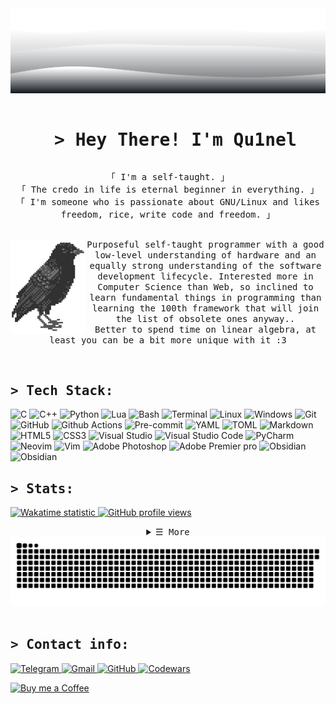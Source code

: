 <img src="assert/svg/waves-white.svg" />

<div id="user-content-toc" align="center">
  <ul>
    <summary>
    <h1 style="display: inline-block;">
    <samp>&gt; Hey There! I'm Qu1nel</samp>
    </h1>
    </summary>
  </ul>
  <samp>
    「 I'm a self-taught. 」<br />
    「 The credo in life is eternal beginner in everything. 」<br />
    「 I'm someone who is passionate about GNU/Linux and likes freedom, rice, write code and freedom. 」<br />
    <h2></h2>
  </samp>
</div>

<img align="left" src="assert/img/crow.png" alt="crow" />

<p align="center">
  <samp>
    Purposeful self-taught programmer with a good low-level understanding of hardware and an equally strong understanding of the software development lifecycle.
    Interested more in Computer Science than Web, so inclined to learn fundamental things in programming than learning the 100th framework that will join the list of obsolete ones anyway..
  </samp>
  <br />
  <samp>
    Better to spend time on linear algebra, at least you can be a bit more unique with it :3
  </samp>
</p>

<br />

<h2><samp>&gt; Tech Stack:</samp></h2>
<p>
  <img alt="C" src="https://img.shields.io/badge/-language%20C-45b8d8?style=flat-square&logo=c&logoColor=black&color=white" />
  <img alt="C++" src="https://img.shields.io/badge/-C++-8DD6F9?style=flat-square&logo=cplusplus&logoColor=black&color=white" /> 
  <img alt="Python" src="https://img.shields.io/badge/-Python-46a2f1?style=flat-square&logo=Python&logoColor=black&color=white" />
  <img alt="Lua" src="https://img.shields.io/badge/-Lua-46a2f1?style=flat-square&logo=lua&logoColor=black&color=white" />
  <img alt="Bash" src="https://img.shields.io/badge/-Bash-46a2f1?style=flat-square&logo=gnubash&logoColor=black&color=white" />
  <img alt="Terminal" src="https://img.shields.io/badge/-Terminal-46a2f1?style=flat-square&logo=gnometerminal&logoColor=black&color=white" />
  <img alt="Linux" src="https://img.shields.io/badge/-Arch%20Linux-46a2f1?style=flat-square&logo=archlinux&logoColor=black&color=white" />
  <img alt="Windows" src="https://img.shields.io/badge/-Windows-46a2f1?style=flat-square&logo=windows10&logoColor=black&color=white" />
  <img alt="Git" src="https://img.shields.io/badge/-Git-F05032?style=flat-square&logo=git&logoColor=black&color=white" />
  <img alt="GitHub" src="https://img.shields.io/badge/-GitHub-46a2f1?style=flat-square&logo=github&logoColor=black&color=white" />
  <img alt="Github Actions" src="https://img.shields.io/badge/-Github_Actions-2088FF?style=flat-square&logo=githubactions&logoColor=black&color=white" />
  <img alt="Pre-commit" src="https://img.shields.io/badge/-pre%20commit-46a2f1?style=flat-square&logo=precommit&logoColor=black&color=white" />
  <img alt="YAML" src="https://img.shields.io/badge/-YAML-46a2f1?style=flat-square&logo=yaml&logoColor=black&color=white" />
  <img alt="TOML" src="https://img.shields.io/badge/-TOML-46a2f1?style=flat-square&logo=toml&logoColor=black&color=white" />
  <img alt="Markdown" src="https://img.shields.io/badge/-Markdown-46a2f1?style=flat-square&logo=markdown&logoColor=black&color=white" />
  <img alt="HTML5" src="https://img.shields.io/badge/-HTML5-E34F26?style=flat-square&logo=html5&logoColor=black&color=white" />
  <img alt="CSS3" src="https://img.shields.io/badge/-CSS3-E34F26?style=flat-square&logo=css3&logoColor=black&color=white" />
  <img alt="Visual Studio" src="https://img.shields.io/badge/-Visual%20Studio-46a2f1?style=flat-square&logo=visualstudio&logoColor=black&color=white" />
  <img alt="Visual Studio Code" src="https://img.shields.io/badge/-Visual%20Studio%20Code-46a2f1?style=flat-square&logo=visualstudiocode&logoColor=black&color=white" />
  <img alt="PyCharm" src="https://img.shields.io/badge/-PyCharm-46a2f1?style=flat-square&logo=pycharm&logoColor=black&color=white" />
  <img alt="Neovim" src="https://img.shields.io/badge/-Neovim-46a2f1?style=flat-square&logo=neovim&logoColor=black&color=white" />
  <img alt="Vim" src="https://img.shields.io/badge/-Vim-46a2f1?style=flat-square&logo=vim&logoColor=black&color=white" />
  <img alt="Adobe Photoshop" src="https://img.shields.io/badge/-Photoshop-46a2f1?style=flat-square&logo=adobephotoshop&logoColor=black&color=white" />
  <img alt="Adobe Premier pro" src="https://img.shields.io/badge/-Premier%20Pro-46a2f1?style=flat-square&logo=adobepremierepro&logoColor=black&color=white" />
  <img alt="Obsidian" src="https://img.shields.io/badge/-Obsidian-46a2f1?style=flat-square&logo=obsidian&logoColor=black&color=white" />
  <img alt="Obsidian" src="https://img.shields.io/badge/-Notion-46a2f1?style=flat-square&logo=notion&logoColor=black&color=white" />
</p>

<h2><samp>&gt; Stats:</samp></h2>

<p>
  <a href="https://wakatime.com/@Qu1nel">
    <img src="https://wakatime.com/badge/user/3fedd82f-f089-4dc3-ba5d-2cb37abf71a1.svg?style=social"  alt="Wakatime statistic" />
  </a>
  <a href="https://github.com/Qu1nel">
    <img src="https://komarev.com/ghpvc/?username=Qu1nelw&style=flat-square&color=ACACAC"  alt="GitHub profile views" />
  </a>
</p>

<details align="center">
  <summary><samp>&#9776; More</samp></summary>
  <div align="center">
    <a href="https://metrics.lecoq.io/Qu1nel?template=classic&isocalendar=1&isocalendar.duration=full-year"><i><b>Metrics</b></i></a>
    <br />
    <img height="210em" src="https://bad-apple-github-readme.vercel.app/api?show_bg=1&username=Qu1nel&title_color=000&line_height=27&show_icons=true&custom_title=as23f&icon_color=ff0000" alt="GitHub metric" />
    <img height="210em" src="https://github-readme-stats.vercel.app/api/top-langs/?username=Qu1nel&title_color=000&text_color=000&langs_count=6&layout=donut&hide=Vim+Script&size_weight=0.7&count_weight=0.3&custom_title=Popular+languages+in+repositories" alt="GitHub metric" />
  </dib>
  <br />
  <img height="230em" src="https://github-profile-summary-cards.vercel.app/api/cards/profile-details?username=Qu1nel&theme=swift" alt="GitHub metric" />
  <details align="center">
    <summary><samp>&#9776; Top Languages (time)</samp></summary>
    <img height="470em" src="https://github-readme-stats.vercel.app/api/wakatime?username=Qu1nel&layout=compact&title_color=000&icon_color=f00&custom_title=Wakatimie+(last+year)&langs_count=16&hide=Text,conf,textmate,Vim+Script,Git,Other,gitignore,gitrebase,Log,INI,make,Markdown,passwd,sh,GitIgnore+file,SWIG,BC,requirements.txt,Git+Config" />
  </details>
</details>

<div>
  <img src="https://raw.githubusercontent.com/Qu1nel/Qu1nel/output/github-contribution-grid-snake-dark.svg" alt="github contribution grid snake animation" />
</div>

<br />

<h2><samp>&gt; Contact info:</samp></h2>

<p>
  <a href="https://t.me/qnllqq">
    <img src="https://img.shields.io/badge/Telegram-%231DA1F2.svg?&style=for-the-badge&logo=Telegram&logoColor=black&color=white" alt="Telegram"/>
  </a>
  <a href="mailto:covach.qn@gmail.com">
    <img src="https://img.shields.io/badge/-Gmail-%230077B5.svg?&style=for-the-badge&logo=Gmail&logoColor=black&color=white" alt="Gmail"/>
  </a>
  <a href="https://github.com/Qu1nel">
    <img src="https://img.shields.io/badge/GitHub-%23E4405F.svg?&style=for-the-badge&logo=GitHub&logoColor=black&color=white" alt="GitHub"/>
  </a>
  <a href="https://www.codewars.com/users/Qu1nel">
    <img src="https://img.shields.io/badge/Codewars-%2312100E.svg?&style=for-the-badge&logo=Codewars&logoColor=black&color=white" alt="Codewars"/>
  </a>
</p>

<a href="https://www.buymeacoffee.com/Quinel">
  <img src="https://cdn.buymeacoffee.com/buttons/default-white.png" alt="Buy me a Coffee" height="40" width="205" >
</a>
